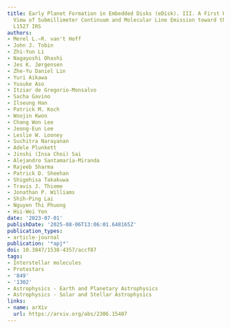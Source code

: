 ```yaml
---
title: Early Planet Formation in Embedded Disks (eDisk). III. A First High-resolution
  View of Submillimeter Continuum and Molecular Line Emission toward the Class 0 Protostar
  L1527 IRS
authors:
- Merel L.~R. van't Hoff
- John J. Tobin
- Zhi-Yun Li
- Nagayoshi Ohashi
- Jes K. Jørgensen
- Zhe-Yu Daniel Lin
- Yuri Aikawa
- Yusuke Aso
- Itziar de Gregorio-Monsalvo
- Sacha Gavino
- Ilseung Han
- Patrick M. Koch
- Woojin Kwon
- Chang Won Lee
- Jeong-Eun Lee
- Leslie W. Looney
- Suchitra Narayanan
- Adele Plunkett
- Jinshi (Insa Choi) Sai
- Alejandro Santamarı́a-Miranda
- Rajeeb Sharma
- Patrick D. Sheehan
- Shigehisa Takakuwa
- Travis J. Thieme
- Jonathan P. Williams
- Shih-Ping Lai
- Nguyen Thi Phuong
- Hsi-Wei Yen
date: '2023-07-01'
publishDate: '2025-08-06T13:06:01.648165Z'
publication_types:
- article-journal
publication: '*apj*'
doi: 10.3847/1538-4357/accf87
tags:
- Interstellar molecules
- Protostars
- '849'
- '1302'
- Astrophysics - Earth and Planetary Astrophysics
- Astrophysics - Solar and Stellar Astrophysics
links:
- name: arXiv
  url: https://arxiv.org/abs/2306.15407
---
```

